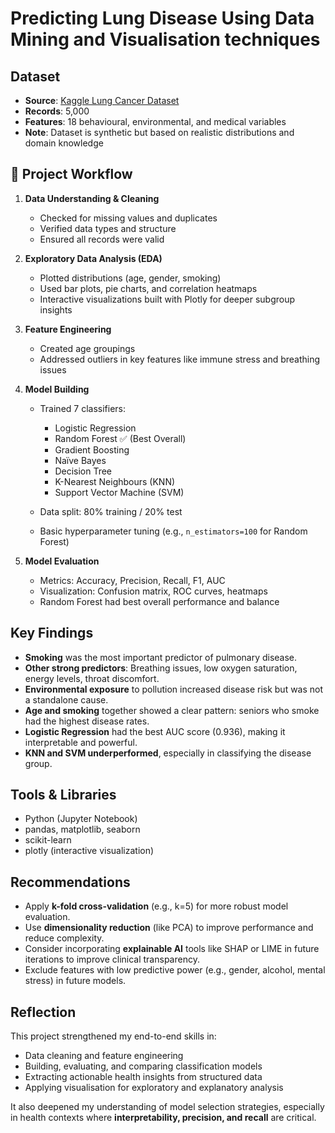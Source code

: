 # Predicting Lung Disease Using Data Mining and Visualisation techniques

## Dataset

* **Source**: [Kaggle Lung Cancer Dataset](https://doi.org/10.34740/kaggle/dsv/10827884)
* **Records**: 5,000
* **Features**: 18 behavioural, environmental, and medical variables
* **Note**: Dataset is synthetic but based on realistic distributions and domain knowledge

## 🧠 Project Workflow

1. **Data Understanding & Cleaning**

   * Checked for missing values and duplicates
   * Verified data types and structure
   * Ensured all records were valid

2. **Exploratory Data Analysis (EDA)**

   * Plotted distributions (age, gender, smoking)
   * Used bar plots, pie charts, and correlation heatmaps
   * Interactive visualizations built with Plotly for deeper subgroup insights

3. **Feature Engineering**

   * Created age groupings
   * Addressed outliers in key features like immune stress and breathing issues

4. **Model Building**

   * Trained 7 classifiers:

     * Logistic Regression
     * Random Forest ✅ (Best Overall)
     * Gradient Boosting
     * Naïve Bayes
     * Decision Tree
     * K-Nearest Neighbours (KNN)
     * Support Vector Machine (SVM)
   * Data split: 80% training / 20% test
   * Basic hyperparameter tuning (e.g., `n_estimators=100` for Random Forest)

5. **Model Evaluation**

   * Metrics: Accuracy, Precision, Recall, F1, AUC
   * Visualization: Confusion matrix, ROC curves, heatmaps
   * Random Forest had best overall performance and balance

##  Key Findings

* **Smoking** was the most important predictor of pulmonary disease.
* **Other strong predictors**: Breathing issues, low oxygen saturation, energy levels, throat discomfort.
* **Environmental exposure** to pollution increased disease risk but was not a standalone cause.
* **Age and smoking** together showed a clear pattern: seniors who smoke had the highest disease rates.
* **Logistic Regression** had the best AUC score (0.936), making it interpretable and powerful.
* **KNN and SVM underperformed**, especially in classifying the disease group.

## Tools & Libraries

* Python (Jupyter Notebook)
* pandas, matplotlib, seaborn
* scikit-learn
* plotly (interactive visualization)

##  Recommendations

* Apply **k-fold cross-validation** (e.g., k=5) for more robust model evaluation.
* Use **dimensionality reduction** (like PCA) to improve performance and reduce complexity.
* Consider incorporating **explainable AI** tools like SHAP or LIME in future iterations to improve clinical transparency.
* Exclude features with low predictive power (e.g., gender, alcohol, mental stress) in future models.

##  Reflection

This project strengthened my end-to-end skills in:

* Data cleaning and feature engineering
* Building, evaluating, and comparing classification models
* Extracting actionable health insights from structured data
* Applying visualisation for exploratory and explanatory analysis

It also deepened my understanding of model selection strategies, especially in health contexts where **interpretability, precision, and recall** are critical.
